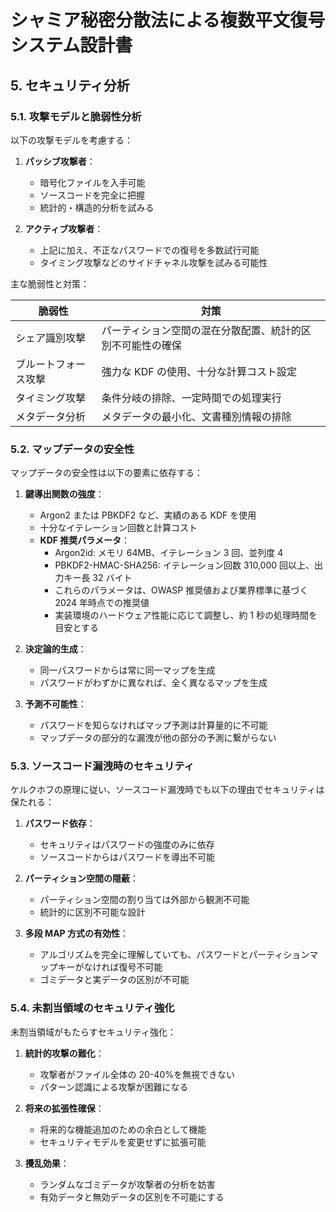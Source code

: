 # シャミア秘密分散法による複数平文復号システム設計書

## 5. セキュリティ分析

### 5.1. 攻撃モデルと脆弱性分析

以下の攻撃モデルを考慮する：

1. **パッシブ攻撃者**：

   - 暗号化ファイルを入手可能
   - ソースコードを完全に把握
   - 統計的・構造的分析を試みる

2. **アクティブ攻撃者**：
   - 上記に加え、不正なパスワードでの復号を多数試行可能
   - タイミング攻撃などのサイドチャネル攻撃を試みる可能性

主な脆弱性と対策：

| 脆弱性               | 対策                                                       |
| -------------------- | ---------------------------------------------------------- |
| シェア識別攻撃       | パーティション空間の混在分散配置、統計的区別不可能性の確保 |
| ブルートフォース攻撃 | 強力な KDF の使用、十分な計算コスト設定                    |
| タイミング攻撃       | 条件分岐の排除、一定時間での処理実行                       |
| メタデータ分析       | メタデータの最小化、文書種別情報の排除                     |

### 5.2. マップデータの安全性

マップデータの安全性は以下の要素に依存する：

1. **鍵導出関数の強度**：

   - Argon2 または PBKDF2 など、実績のある KDF を使用
   - 十分なイテレーション回数と計算コスト
   - **KDF 推奨パラメータ**：
     - Argon2id: メモリ 64MB、イテレーション 3 回、並列度 4
     - PBKDF2-HMAC-SHA256: イテレーション回数 310,000 回以上、出力キー長 32 バイト
     - これらのパラメータは、OWASP 推奨値および業界標準に基づく 2024 年時点での推奨値
     - 実装環境のハードウェア性能に応じて調整し、約 1 秒の処理時間を目安とする

2. **決定論的生成**：

   - 同一パスワードからは常に同一マップを生成
   - パスワードがわずかに異なれば、全く異なるマップを生成

3. **予測不可能性**：
   - パスワードを知らなければマップ予測は計算量的に不可能
   - マップデータの部分的な漏洩が他の部分の予測に繋がらない

### 5.3. ソースコード漏洩時のセキュリティ

ケルクホフの原理に従い、ソースコード漏洩時でも以下の理由でセキュリティは保たれる：

1. **パスワード依存**：

   - セキュリティはパスワードの強度のみに依存
   - ソースコードからはパスワードを導出不可能

2. **パーティション空間の隠蔽**：

   - パーティション空間の割り当ては外部から観測不可能
   - 統計的に区別不可能な設計

3. **多段 MAP 方式の有効性**：
   - アルゴリズムを完全に理解していても、パスワードとパーティションマップキーがなければ復号不可能
   - ゴミデータと実データの区別が不可能

### 5.4. 未割当領域のセキュリティ強化

未割当領域がもたらすセキュリティ強化：

1. **統計的攻撃の難化**：

   - 攻撃者がファイル全体の 20-40%を無視できない
   - パターン認識による攻撃が困難になる

2. **将来の拡張性確保**：

   - 将来的な機能追加のための余白として機能
   - セキュリティモデルを変更せずに拡張可能

3. **攪乱効果**：
   - ランダムなゴミデータが攻撃者の分析を妨害
   - 有効データと無効データの区別を不可能にする
